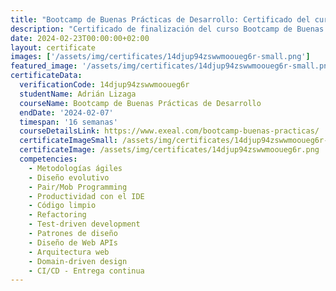 ```yaml
---
title: "Bootcamp de Buenas Prácticas de Desarrollo: Certificado del curso"
description: "Certificado de finalización del curso Bootcamp de Buenas Prácticas de Desarrollo para Adrián Lizaga."
date: 2024-02-23T00:00:00+02:00
layout: certificate
images: ['/assets/img/certificates/14djup94zswwmooueg6r-small.png']
featured_image: '/assets/img/certificates/14djup94zswwmooueg6r-small.png'
certificateData:
  verificationCode: 14djup94zswwmooueg6r 
  studentName: Adrián Lizaga
  courseName: Bootcamp de Buenas Prácticas de Desarrollo
  endDate: '2024-02-07'
  timespan: '16 semanas'
  courseDetailsLink: https://www.exeal.com/bootcamp-buenas-practicas/
  certificateImageSmall: /assets/img/certificates/14djup94zswwmooueg6r-small.png
  certificateImage: /assets/img/certificates/14djup94zswwmooueg6r.png
  competencies:
    - Metodologías ágiles
    - Diseño evolutivo
    - Pair/Mob Programming
    - Productividad con el IDE
    - Código limpio
    - Refactoring
    - Test-driven development
    - Patrones de diseño
    - Diseño de Web APIs
    - Arquitectura web
    - Domain-driven design
    - CI/CD - Entrega continua
---
```

